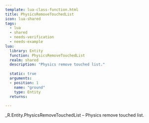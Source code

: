 ```yaml
---
template: lua-class-function.html
title: PhysicsRemoveTouchedList
icon: lua-shared
tags:
  - lua
  - shared
  - needs-verification
  - needs-example
lua:
  library: Entity
  function: PhysicsRemoveTouchedList
  realm: shared
  description: "Physics remove touched list."
  
  static: true
  arguments:
  - position: 1
    name: "ground"
    type: Entity
  returns:
    
---
```


<div class="lua__search__keywords">
_R.Entity.PhysicsRemoveTouchedList &#x2013; Physics remove touched list.
</div>
